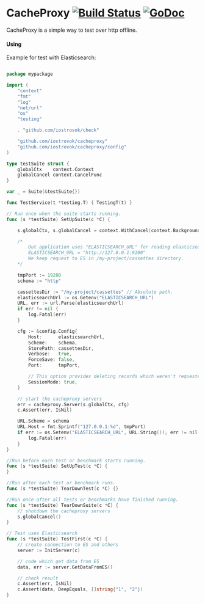 # CacheProxy [![Build Status](https://travis-ci.org/github/iostrovok/cacheproxy.svg?branch=master)](https://travis-ci.org/github/iostrovok/cacheproxy) [![GoDoc](https://travis-ci.org/github/iostrovok/cacheproxy?status.svg)](https://travis-ci.org/github/iostrovok/cacheproxy)

CacheProxy is a simple way to test over http offline.

#### Using

Example for test with Elasticsearch:
```go

package mypackage

import (
	"context"
	"fmt"
	"log"
	"net/url"
	"os"
	"testing"

	. "github.com/iostrovok/check"

	"github.com/iostrovok/cacheproxy"
	"github.com/iostrovok/cacheproxy/config"
)

type testSuite struct {
	globalCtx    context.Context
	globalCancel context.CancelFunc
}

var _ = Suite(&testSuite{})

func TestService(t *testing.T) { TestingT(t) }

// Run once when the suite starts running.
func (s *testSuite) SetUpSuite(c *C) {

	s.globalCtx, s.globalCancel = context.WithCancel(context.Background())

	/*
	    Out application uses "ELASTICSEARCH_URL" for reading elasticsearch url like
        ELASTICSEARCH_URL = "http://127.0.0.1:9200"
	    We keep request to ES in /my-project/cassettes directory.
	*/

	tmpPort := 19200
	schema := "http"

	cassettesDir := "/my-project/cassettes" // Absolute path. 
	elasticsearchUrl := os.Getenv("ELASTICSEARCH_URL")
	URL, err := url.Parse(elasticsearchUrl)
	if err != nil {
		log.Fatal(err)
	}

	cfg := &config.Config{
		Host:      elasticsearchUrl,
		Scheme:    schema,
		StorePath: cassettesDir,
		Verbose:   true,
		ForceSave: false,
		Port:      tmpPort,

        // This option provides deleting records which weren't requested during tests.
		SessionMode: true,
	}

	// start the cacheproxy servers
	err = cacheproxy.Server(s.globalCtx, cfg)
	c.Assert(err, IsNil)

	URL.Scheme = schema
	URL.Host = fmt.Sprintf("127.0.0.1:%d", tmpPort)
	if err := os.Setenv("ELASTICSEARCH_URL", URL.String()); err != nil {
		log.Fatal(err)
	}
}

//Run before each test or benchmark starts running.
func (s *testSuite) SetUpTest(c *C) {
}

//Run after each test or benchmark runs.
func (s *testSuite) TearDownTest(c *C) {}

//Run once after all tests or benchmarks have finished running.
func (s *testSuite) TearDownSuite(c *C) {
    // shotdown the cacheproxy servers
	s.globalCancel()
}

// Test uses Elasticsearch
func (s *testSuite) TestFirst(c *C) {
	// create connection to ES and others
	server := InitServer(c)

	// code which get data from ES
	data, err := server.GetDataFromES()

	// check result
	c.Assert(err, IsNil)
	c.Assert(data, DeepEquals, []string{"1", "2"})
}





```

